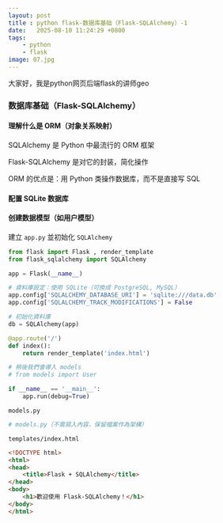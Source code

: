 ```yaml
---
layout: post
title : python flask-数据库基础（Flask-SQLAlchemy）-1
date:   2025-08-10 11:24:29 +0800
tags: 
    - python 
    - flask
image: 07.jpg
---
```


大家好，我是python网页后端flask的讲师geo

### 数据库基础（Flask-SQLAlchemy）

#### 理解什么是 ORM（对象关系映射）

SQLAlchemy 是 Python 中最流行的 ORM 框架

Flask-SQLAlchemy 是对它的封装，简化操作

ORM 的优点是：用 Python 类操作数据库，而不是直接写 SQL

#### 配置 SQLite 数据库

#### 创建数据模型（如用户模型）

建立 `app.py` 並初始化 `SQLAlchemy`

```py
from flask import Flask , render_template
from flask_sqlalchemy import SQLAlchemy

app = Flask(__name__)

# 資料庫設定：使用 SQLite（可換成 PostgreSQL, MySQL）
app.config['SQLALCHEMY_DATABASE_URI'] = 'sqlite:///data.db'
app.config['SQLALCHEMY_TRACK_MODIFICATIONS'] = False

# 初始化資料庫
db = SQLAlchemy(app)

@app.route('/')
def index():
    return render_template('index.html')

# 稍後我們會導入 models
# from models import User

if __name__ == '__main__':
    app.run(debug=True)
```

`models.py`

```py
# models.py（不需寫入內容，保留檔案作為架構）
```

`templates/index.html`

```html
<!DOCTYPE html>
<html>
<head>
    <title>Flask + SQLAlchemy</title>
</head>
<body>
    <h1>歡迎使用 Flask-SQLAlchemy！</h1>
</body>
</html>
```
<!-- #### 实现数据库的增删查改（CRUD）基础 -->
